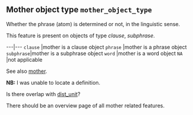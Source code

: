 Mother object type `mother_object_type`
-------------------------------------------------------------

Whether the phrase (atom) is determined or not, in the linguistic sense.

This feature is present on objects of type *clause*, *subphrase*.

---|---
`clause`   |mother is a clause object
`phrase`   |mother is a phrase object
`subphrase`|mother is a subphrase object
`word`     |mother is a word object
`NA`       |not applicable

See also [mother](mother).

**NB:**
I was unable to locate a definition.

Is there overlap with [dist_unit](dist_unit)?

There should be an overview page of all mother related features.

